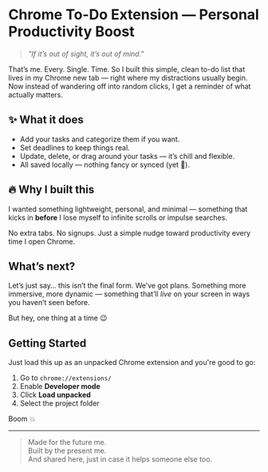 # Chrome To-Do Extension — Personal Productivity Boost

> *"If it’s out of sight, it’s out of mind."*

That’s me. Every. Single. Time. So I built this simple, clean to-do list that lives in my Chrome new tab — right where my distractions usually begin. Now instead of wandering off into random clicks, I get a reminder of what actually matters.

## ✨ What it does

- Add your tasks and categorize them if you want.
- Set deadlines to keep things real.
- Update, delete, or drag around your tasks — it’s chill and flexible.
- All saved locally — nothing fancy or synced (yet 👀).

## 🔥 Why I built this

I wanted something lightweight, personal, and minimal — something that kicks in **before** I lose myself to infinite scrolls or impulse searches.

No extra tabs. No signups. Just a simple nudge toward productivity every time I open Chrome.

##  What’s next?

Let’s just say… this isn’t the final form. We’ve got plans. Something more immersive, more dynamic — something that’ll *live* on your screen in ways you haven’t seen before.

But hey, one thing at a time 😉

##  Getting Started

Just load this up as an unpacked Chrome extension and you're good to go:
1. Go to `chrome://extensions/`
2. Enable **Developer mode**
3. Click **Load unpacked**
4. Select the project folder

Boom 💥

---

> Made for the future me.  
> Built by the present me.  
> And shared here, just in case it helps someone else too.

